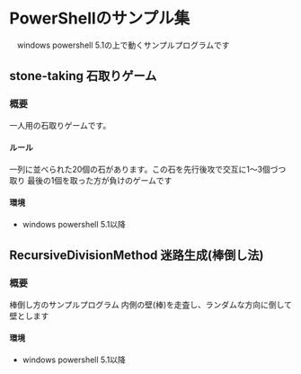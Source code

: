 # PowerShellのサンプル集

　windows powershell 5.1の上で動くサンプルプログラムです

## stone-taking 石取りゲーム
### 概要
一人用の石取りゲームです。
#### ルール
一列に並べられた20個の石があります。この石を先行後攻で交互に1～3個づつ取り
最後の1個を取った方が負けのゲームです
#### 環境
- windows powershell 5.1以降

## RecursiveDivisionMethod 迷路生成(棒倒し法)
### 概要
棒倒し方のサンプルプログラム
内側の壁(棒)を走査し、ランダムな方向に倒して壁とします
#### 環境
- windows powershell 5.1以降


